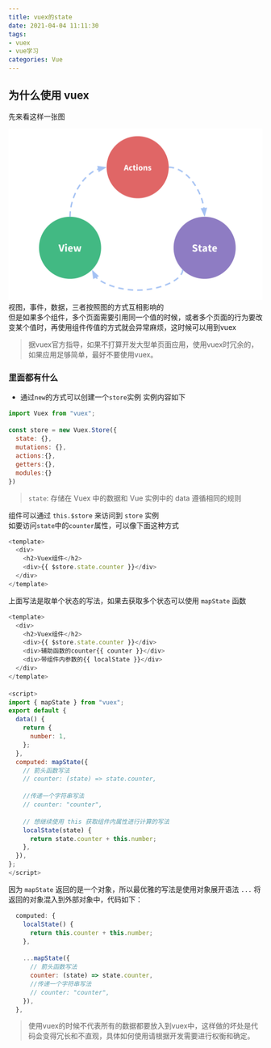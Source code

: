 ```yaml
---
title: vuex的state
date: 2021-04-04 11:11:30
tags:
- vuex 
- vue学习
categories: Vue
---
```

## 为什么使用 vuex
先来看这样一张图

![Alt text](../images/vuex/flow.png)
视图，事件，数据，三者按照图的方式互相影响的  
但是如果多个组件，多个页面需要引用同一个值的时候，或者多个页面的行为要改变某个值时，再使用组件传值的方式就会异常麻烦，这时候可以用到vuex
> 据vuex官方指导，如果不打算开发大型单页面应用，使用vuex时冗余的，如果应用足够简单，最好不要使用vuex。
### 里面都有什么 
* 通过`new`的方式可以创建一个`store`实例
实例内容如下
```javascript
import Vuex from "vuex";

const store = new Vuex.Store({
  state: {},
  mutations: {}, 
  actions:{},
  getters:{},
  modules:{}
})
```
> `state`: 存储在 Vuex 中的数据和 Vue 实例中的 data 遵循相同的规则  

组件可以通过 `this.$store` 来访问到 `store` 实例  
如要访问`state`中的`counter`属性，可以像下面这种方式
```javascript
<template>
  <div>
    <h2>Vuex组件</h2>
    <div>{{ $store.state.counter }}</div>
  </div>
</template>
```
上面写法是取单个状态的写法，如果去获取多个状态可以使用 `mapState` 函数

```javascript
<template>
  <div>
    <h2>Vuex组件</h2>
    <div>{{ $store.state.counter }}</div>
    <div>辅助函数的counter{{ counter }}</div>
    <div>带组件内参数的{{ localState }}</div>
  </div>
</template>

<script>
import { mapState } from "vuex";
export default {
  data() {
    return {
      number: 1,
    };
  },
  computed: mapState({
    // 箭头函数写法
    // counter: (state) => state.counter,

    //传递一个字符串写法
    // counter: "counter",

    // 想继续使用 this 获取组件内属性进行计算的写法
    localState(state) {
      return state.counter + this.number;
    },
  }),
};
</script>

```
因为 `mapState` 返回的是一个对象，所以最优雅的写法是使用对象展开语法 `...` 将返回的对象混入到外部对象中，代码如下：
```javascript
  computed: {
    localState() {
      return this.counter + this.number;
    },
    
    ...mapState({
      // 箭头函数写法
      counter: (state) => state.counter,
      //传递一个字符串写法
      // counter: "counter",
    }),
  },
```
>使用vuex的时候不代表所有的数据都要放入到vuex中，这样做的坏处是代码会变得冗长和不直观，具体如何使用请根据开发需要进行权衡和确定。

